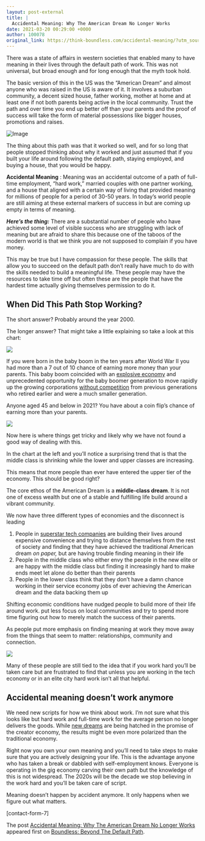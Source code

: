 ```yaml
---
layout: post-external
title: |
  Accidental Meaning: Why The American Dream No Longer Works
date: 2021-03-20 00:29:00 +0000
author: 100078
original_link: https://think-boundless.com/accidental-meaning/?utm_source=rss&utm_medium=rss&utm_campaign=accidental-meaning
---
```


There was a state of affairs in western societies that enabled many to have meaning in their lives through the default path of work. This was not universal, but broad enough and for long enough that the myth took hold.

The basic version of this in the US was the “American Dream” and almost anyone who was raised in the US is aware of it. It involves a suburban community, a decent sized house, father working, mother at home and at least one if not both parents being active in the local community. Trust the path and over time you end up better off than your parents and the proof of success will take the form of material possessions like bigger houses, promotions and raises.

![Image](https://pbs.twimg.com/media/Eb1aMjvWoAAaY_P?format=jpg&name=medium)

The thing about this path was that it worked so well, and for so long that people stopped thinking about why it worked and just assumed that if you built your life around following the default path, staying employed, and buying a house, that you would be happy.

**Accidental Meaning** : Meaning was an accidental outcome of a path of full-time employment, “hard work,” married couples with one partner working, and a house that aligned with a certain way of living that provided meaning for millions of people for a period of 30-50 years. In today’s world people are still aiming at these external markers of success in but are coming up empty in terms of meaning.

**_Here’s the thing:_** There are a substantial number of people who have achieved some level of visible success who are struggling with lack of meaning but are afraid to share this because one of the taboos of the modern world is that we think you are not supposed to complain if you have money.

This may be true but I have compassion for these people. The skills that allow you to succeed on the default path don’t really have much to do with the skills needed to build a meaningful life. These people may have the resources to take time off but often these are the people that have the hardest time actually giving themselves permission to do it.

## **When Did This Path Stop Working**?

The short answer? Probably around the year 2000.

The longer answer? That might take a little explaining so take a look at this chart:

![](https://i0.wp.com/think-boundless.com/wp-content/uploads/2021/03/Eb1Z4qzXkAEm-G-1.jpg?resize=1024%2C553&ssl=1)

If you were born in the baby boom in the ten years after World War II you had more than a 7 out of 10 chance of earning more money than your parents. This baby boom coincided with an [explosive economy](https://think-boundless.com/career-trajectory-idea-needs-to-die/) and unprecedented opportunity for the baby boomer generation to move rapidly up the growing corporations [without competition](https://think-boundless.com/the-boomer-blockade/) from previous generations who retired earlier and were a much smaller generation.

Anyone aged 45 and below in 2021? You have about a coin flip’s chance of earning more than your parents.

![](https://i0.wp.com/think-boundless.com/wp-content/uploads/2021/03/Eb1Z4qzXkAEm-G-1123-4.jpg?resize=356%2C525&ssl=1)

Now here is where things get tricky and likely why we have not found a good way of dealing with this.

In the chart at the left and you’ll notice a surprising trend that is that the middle class is shrinking while the lower and upper classes are increasing.

This means that more people than ever have entered the upper tier of the economy. This should be good right?

The core ethos of the American Dream is a **middle-class dream**. It is not one of excess wealth but one of a stable and fulfilling life build around a vibrant community.

We now have three different types of economies and the disconnect is leading

1. People in [superstar tech companies](https://think-boundless.com/new-economy/) are building their lives around expensive convenience and trying to distance themselves from the rest of society and finding that they have achieved the traditional American dream _on paper,_ but are having trouble finding meaning in their life
2. People in the middle class who either envy the people in the new elite or are happy with the middle class but finding it increasingly hard to make ends meet let alone do better than their parents
3. People in the lower class think that they don’t have a damn chance working in their service economy jobs of ever achieving the American dream and the data backing them up

Shifting economic conditions have nudged people to build more of their life around work. put less focus on local communities and try to spend more time figuring out how to merely match the success of their parents.

As people put more emphasis on finding meaning at work they move away from the things that seem to matter: relationships, community and connection.

![](https://i1.wp.com/think-boundless.com/wp-content/uploads/2021/03/image-1.png?resize=788%2C482&ssl=1)

Many of these people are still tied to the idea that if you work hard you’ll be taken care but are frustrated to find that unless you are working in the tech economy or in an elite city hard work isn’t all that helpful.

## **Accidental meaning doesn’t work anymore**

We need new scripts for how we think about work. I’m not sure what this looks like but hard work and full-time work for the average person no longer delivers the goods. While [new dreams](https://think-boundless.com/soul-creator-economy/) are being hatched in the promise of the creator economy, the results might be even more polarized than the traditional economy.

Right now you own your own meaning and you’ll need to take steps to make sure that you are actively designing your life. This is the advantage anyone who has taken a break or dabbled with self-employment knows. Everyone is operating in the gig economy carving their own path but the knowledge of this is not widespread. The 2020s will be the decade we stop believing in the work hard and you’ll be taken care of script.

Meaning doesn’t happen by accident anymore. It only happens when we figure out what matters.

[contact-form-7]

The post [Accidental Meaning: Why The American Dream No Longer Works](https://think-boundless.com/accidental-meaning/) appeared first on [Boundless: Beyond The Default Path](https://think-boundless.com).
